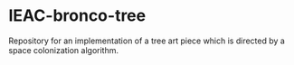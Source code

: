 # IEAC-bronco-tree
Repository for an implementation of a tree art piece which is directed by a space colonization algorithm.
